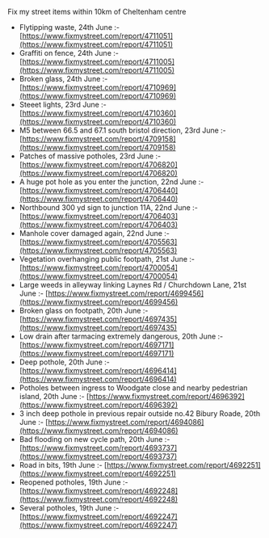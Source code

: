 Fix my street items within 10km of Cheltenham centre

<!-- fix_marker starts -->

- Flytipping waste, 24th June :- [https://www.fixmystreet.com/report/4711051](https://www.fixmystreet.com/report/4711051)
- Graffiti on fence, 24th June :- [https://www.fixmystreet.com/report/4711005](https://www.fixmystreet.com/report/4711005)
- Broken glass, 24th June :- [https://www.fixmystreet.com/report/4710969](https://www.fixmystreet.com/report/4710969)
- Steeet lights, 23rd June :- [https://www.fixmystreet.com/report/4710360](https://www.fixmystreet.com/report/4710360)
- M5 between 66.5 and 67.1 south bristol direction, 23rd June :- [https://www.fixmystreet.com/report/4709158](https://www.fixmystreet.com/report/4709158)
- Patches of massive potholes, 23rd June :- [https://www.fixmystreet.com/report/4706820](https://www.fixmystreet.com/report/4706820)
- A huge pot hole as you enter the junction, 22nd June :- [https://www.fixmystreet.com/report/4706440](https://www.fixmystreet.com/report/4706440)
- Northbound 300 yd sign to junction 11A, 22nd June :- [https://www.fixmystreet.com/report/4706403](https://www.fixmystreet.com/report/4706403)
- Manhole cover damaged again, 22nd June :- [https://www.fixmystreet.com/report/4705563](https://www.fixmystreet.com/report/4705563)
- Vegetation overhanging public footpath, 21st June :- [https://www.fixmystreet.com/report/4700054](https://www.fixmystreet.com/report/4700054)
- Large weeds in alleyway linking Laynes Rd / Churchdown Lane, 21st June :- [https://www.fixmystreet.com/report/4699456](https://www.fixmystreet.com/report/4699456)
- Broken glass on footpath, 20th June :- [https://www.fixmystreet.com/report/4697435](https://www.fixmystreet.com/report/4697435)
- Low drain after tarmacing extremely dangerous, 20th June :- [https://www.fixmystreet.com/report/4697171](https://www.fixmystreet.com/report/4697171)
- Deep pothole, 20th June :- [https://www.fixmystreet.com/report/4696414](https://www.fixmystreet.com/report/4696414)
- Potholes between ingress to Woodgate close and nearby pedestrian island, 20th June :- [https://www.fixmystreet.com/report/4696392](https://www.fixmystreet.com/report/4696392)
- 3 inch deep pothole in previous repair outside no.42 Bibury Roade, 20th June :- [https://www.fixmystreet.com/report/4694086](https://www.fixmystreet.com/report/4694086)
- Bad flooding on new cycle path, 20th June :- [https://www.fixmystreet.com/report/4693737](https://www.fixmystreet.com/report/4693737)
- Road in bits, 19th June :- [https://www.fixmystreet.com/report/4692251](https://www.fixmystreet.com/report/4692251)
- Reopened potholes, 19th June :- [https://www.fixmystreet.com/report/4692248](https://www.fixmystreet.com/report/4692248)
- Several potholes, 19th June :- [https://www.fixmystreet.com/report/4692247](https://www.fixmystreet.com/report/4692247)

<!-- fix_marker ends -->